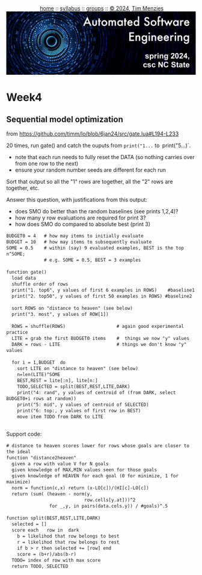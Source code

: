 <a name=top><br>
  <p align=center>&nbsp;<a href="/README.md#top">home</a> ::
  <a href="/docs/syllabus.md#top">syllabus</a> ::
  <a href="https://docs.google.com/spreadsheets/d/16yxmklx4zvmfAHE7QocOQZZ4v4UxD5ktJHWMJEjBcMI/edit#gid=0">groups</a> ::
  <a href="/LICENSE.md#top">&copy;&nbsp;2024</a>, <a href="http:/timm.fyi">Tim Menzies</a><br>
  <a href="/README.md#top"><img width=600  
     src="/etc/img/ase24.png"></a></p>

# Week4


## Sequential model optimization

from https://github.com/timm/lo/blob/6jan24/src/gate.lua#L194-L233

20 times, run gate() and catch the ouputs from `print("1...` to` `print("5...)`.
- note that each run needs to fully reset the DATA (so nothing carries over from one row to the next)
- ensure your random number seeds are different for each run

Sort that output so all the "1" rows are together, all the "2" rows are together, etc.

Answer this question, with justifications from this output:

- does SMO do better than the random baselines  (see prints 1,2,4)?
- how many y row evaluations are required for print 3?
- how does SMO do compared to absolute best (print 3)


```
BUDGET0 = 4   # how may items to initially evaluate
BUDGET = 10   # how may items to subsequently evaluate
SOME = 0.5    # within (say) 9 evaluated examples, BEST is the top n^SOME; 
              # e.g. SOME = 0.5, BEST = 3 examples

function gate()
  load data
  shuffle order of rows                  
  print("1. top6", y values of first 6 examples in ROWS)    #baseline1
  print("2. top50", y values of first 50 examples in ROWS) #baseline2

  sort ROWS on "distance to heaven" (see below)
  print("3. most", y values of ROW[1])

  ROWS = shuffle(ROWS)                   # again good experimental practice
  LITE = grab the first BUDGET0 items    #  things we now "y" values
  DARK = rows - LITE                     # things we don't know "y" values
  
  for i = 1,BUDGET  do
    sort LITE on "distance to heaven" (see below)
    n=len(LITE)^SOME
    BEST,REST = lite[:n], lite[n:]
    TODO,SELECTED = split(BEST,REST,LITE,DARK)
    print("4: rand", y values of centroid of (from DARK, select BUDGET0+i rows at random))
    print("5: mid", y values of centroid of SELECTED)
    print("6: top:, y values of first row in BEST)
    move item TODO from DARK to LITE
 
```
Support code:
```
# distance to heaven scores lower for rows whose goals are closer to the ideal 
function "distance2heaven"
  given a row with value V for N goals
  given knowledge of MAX,MIN values seen for those goals
  given knowledge of HEAVEN for each goal (0 for minimize, 1 for maximize)
  norm = function(c,x) return (x-LO[c])/(HI[c]-LO[c])
  return (sum( (heaven - norm(y, 
                             row.cells[y.at]))^2
                for _,y, in pairs(data.cols.y)) / #goals)^.5 

function split(BEST,REST,LITE,DARK)
  selected = []
  score each   row in  dark
    b = likelihod that row belongs to best
    r = likelihod that row belongs to rest
    if b > r then selected += [row] end
    score = (b+r)/abs(b-r)
  TODO= index of row with max score
  return TODO, SELECTED
```
